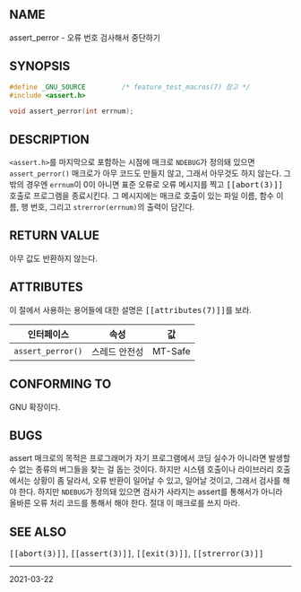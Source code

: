 ## NAME

assert_perror - 오류 번호 검사해서 중단하기

## SYNOPSIS

```c
#define _GNU_SOURCE         /* feature_test_macros(7) 참고 */
#include <assert.h>

void assert_perror(int errnum);
```

## DESCRIPTION

`<assert.h>`를 마지막으로 포함하는 시점에 매크로 `NDEBUG`가 정의돼 있으면 `assert_perror()` 매크로가 아무 코드도 만들지 않고, 그래서 아무것도 하지 않는다. 그 밖의 경우엔 `errnum`이 0이 아니면 표준 오류로 오류 메시지를 찍고 <tt>[[abort(3)]]</tt> 호출로 프로그램을 종료시킨다. 그 메시지에는 매크로 호출이 있는 파일 이름, 함수 이름, 행 번호, 그리고 `strerror(errnum)`의 출력이 담긴다.

## RETURN VALUE

아무 값도 반환하지 않는다.

## ATTRIBUTES

이 절에서 사용하는 용어들에 대한 설명은 <tt>[[attributes(7)]]</tt>를 보라.

| 인터페이스 | 속성 | 값 |
| --- | --- | --- |
| `assert_perror()` | 스레드 안전성 | MT-Safe |

## CONFORMING TO

GNU 확장이다.

## BUGS

assert 매크로의 목적은 프로그래머가 자기 프로그램에서 코딩 실수가 아니라면 발생할 수 없는 종류의 버그들을 찾는 걸 돕는 것이다. 하지만 시스템 호출이나 라이브러리 호출에서는 상황이 좀 달라서, 오류 반환이 일어날 수 있고, 일어날 것이고, 그래서 검사를 해야 한다. 하지만 `NDEBUG`가 정의돼 있으면 검사가 사라지는 assert를 통해서가 아니라 올바른 오류 처리 코드를 통해서 해야 한다. 절대 이 매크로를 쓰지 마라.

## SEE ALSO

<tt>[[abort(3)]]</tt>, <tt>[[assert(3)]]</tt>, <tt>[[exit(3)]]</tt>, <tt>[[strerror(3)]]</tt>

----

2021-03-22
